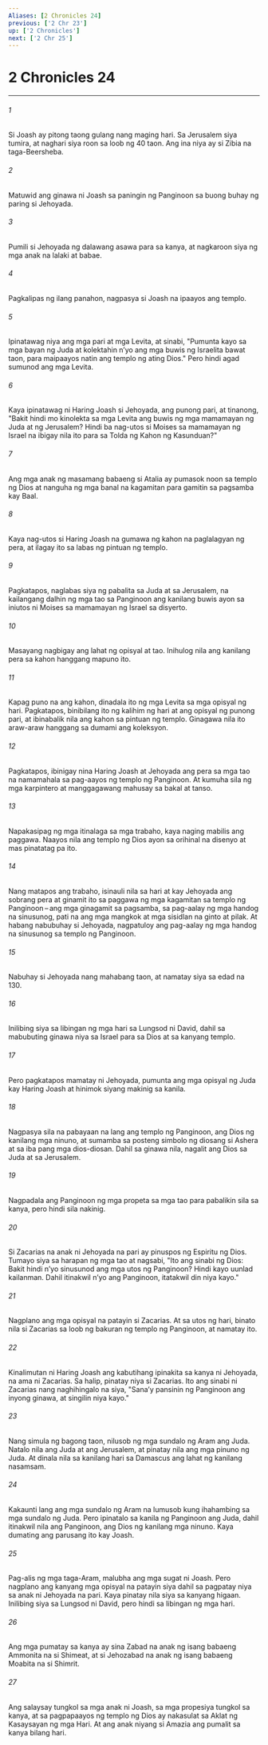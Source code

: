 ```yaml
---
Aliases: [2 Chronicles 24]
previous: ['2 Chr 23']
up: ['2 Chronicles']
next: ['2 Chr 25']
---
```

# 2 Chronicles 24

***


###### 1 


Si Joash ay pitong taong gulang nang maging hari. Sa Jerusalem siya tumira, at naghari siya roon sa loob ng 40 taon. Ang ina niya ay si Zibia na taga-Beersheba. 


###### 2 


Matuwid ang ginawa ni Joash sa paningin ng Panginoon sa buong buhay ng paring si Jehoyada. 


###### 3 


Pumili si Jehoyada ng dalawang asawa para sa kanya, at nagkaroon siya ng mga anak na lalaki at babae. 


###### 4 


Pagkalipas ng ilang panahon, nagpasya si Joash na ipaayos ang templo. 


###### 5 


Ipinatawag niya ang mga pari at mga Levita, at sinabi, "Pumunta kayo sa mga bayan ng Juda at kolektahin nʼyo ang mga buwis ng Israelita bawat taon, para maipaayos natin ang templo ng ating Dios." Pero hindi agad sumunod ang mga Levita. 


###### 6 


Kaya ipinatawag ni Haring Joash si Jehoyada, ang punong pari, at tinanong, "Bakit hindi mo kinolekta sa mga Levita ang buwis ng mga mamamayan ng Juda at ng Jerusalem? Hindi ba nag-utos si Moises sa mamamayan ng Israel na ibigay nila ito para sa Tolda ng Kahon ng Kasunduan?" 


###### 7 


Ang mga anak ng masamang babaeng si Atalia ay pumasok noon sa templo ng Dios at nanguha ng mga banal na kagamitan para gamitin sa pagsamba kay Baal. 


###### 8 


Kaya nag-utos si Haring Joash na gumawa ng kahon na paglalagyan ng pera, at ilagay ito sa labas ng pintuan ng templo. 


###### 9 


Pagkatapos, naglabas siya ng pabalita sa Juda at sa Jerusalem, na kailangang dalhin ng mga tao sa Panginoon ang kanilang buwis ayon sa iniutos ni Moises sa mamamayan ng Israel sa disyerto. 


###### 10 


Masayang nagbigay ang lahat ng opisyal at tao. Inihulog nila ang kanilang pera sa kahon hanggang mapuno ito. 


###### 11 


Kapag puno na ang kahon, dinadala ito ng mga Levita sa mga opisyal ng hari. Pagkatapos, binibilang ito ng kalihim ng hari at ang opisyal ng punong pari, at ibinabalik nila ang kahon sa pintuan ng templo. Ginagawa nila ito araw-araw hanggang sa dumami ang koleksyon. 


###### 12 


Pagkatapos, ibinigay nina Haring Joash at Jehoyada ang pera sa mga tao na namamahala sa pag-aayos ng templo ng Panginoon. At kumuha sila ng mga karpintero at manggagawang mahusay sa bakal at tanso. 


###### 13 


Napakasipag ng mga itinalaga sa mga trabaho, kaya naging mabilis ang paggawa. Naayos nila ang templo ng Dios ayon sa orihinal na disenyo at mas pinatatag pa ito. 


###### 14 


Nang matapos ang trabaho, isinauli nila sa hari at kay Jehoyada ang sobrang pera at ginamit ito sa paggawa ng mga kagamitan sa templo ng Panginoon – ang mga ginagamit sa pagsamba, sa pag-aalay ng mga handog na sinusunog, pati na ang mga mangkok at mga sisidlan na ginto at pilak. At habang nabubuhay si Jehoyada, nagpatuloy ang pag-aalay ng mga handog na sinusunog sa templo ng Panginoon. 


###### 15 


Nabuhay si Jehoyada nang mahabang taon, at namatay siya sa edad na 130. 


###### 16 


Inilibing siya sa libingan ng mga hari sa Lungsod ni David, dahil sa mabubuting ginawa niya sa Israel para sa Dios at sa kanyang templo. 


###### 17 


Pero pagkatapos mamatay ni Jehoyada, pumunta ang mga opisyal ng Juda kay Haring Joash at hinimok siyang makinig sa kanila. 


###### 18 


Nagpasya sila na pabayaan na lang ang templo ng Panginoon, ang Dios ng kanilang mga ninuno, at sumamba sa posteng simbolo ng diosang si Ashera at sa iba pang mga dios-diosan. Dahil sa ginawa nila, nagalit ang Dios sa Juda at sa Jerusalem. 


###### 19 


Nagpadala ang Panginoon ng mga propeta sa mga tao para pabalikin sila sa kanya, pero hindi sila nakinig. 


###### 20 


Si Zacarias na anak ni Jehoyada na pari ay pinuspos ng Espiritu ng Dios. Tumayo siya sa harapan ng mga tao at nagsabi, "Ito ang sinabi ng Dios: Bakit hindi nʼyo sinusunod ang mga utos ng Panginoon? Hindi kayo uunlad kailanman. Dahil itinakwil nʼyo ang Panginoon, itatakwil din niya kayo." 


###### 21 


Nagplano ang mga opisyal na patayin si Zacarias. At sa utos ng hari, binato nila si Zacarias sa loob ng bakuran ng templo ng Panginoon, at namatay ito. 


###### 22 


Kinalimutan ni Haring Joash ang kabutihang ipinakita sa kanya ni Jehoyada, na ama ni Zacarias. Sa halip, pinatay niya si Zacarias. Ito ang sinabi ni Zacarias nang naghihingalo na siya, "Sanaʼy pansinin ng Panginoon ang inyong ginawa, at singilin niya kayo." 


###### 23 


Nang simula ng bagong taon, nilusob ng mga sundalo ng Aram ang Juda. Natalo nila ang Juda at ang Jerusalem, at pinatay nila ang mga pinuno ng Juda. At dinala nila sa kanilang hari sa Damascus ang lahat ng kanilang nasamsam. 


###### 24 


Kakaunti lang ang mga sundalo ng Aram na lumusob kung ihahambing sa mga sundalo ng Juda. Pero ipinatalo sa kanila ng Panginoon ang Juda, dahil itinakwil nila ang Panginoon, ang Dios ng kanilang mga ninuno. Kaya dumating ang parusang ito kay Joash. 


###### 25 


Pag-alis ng mga taga-Aram, malubha ang mga sugat ni Joash. Pero nagplano ang kanyang mga opisyal na patayin siya dahil sa pagpatay niya sa anak ni Jehoyada na pari. Kaya pinatay nila siya sa kanyang higaan. Inilibing siya sa Lungsod ni David, pero hindi sa libingan ng mga hari. 


###### 26 


Ang mga pumatay sa kanya ay sina Zabad na anak ng isang babaeng Ammonita na si Shimeat, at si Jehozabad na anak ng isang babaeng Moabita na si Shimrit. 


###### 27 


Ang salaysay tungkol sa mga anak ni Joash, sa mga propesiya tungkol sa kanya, at sa pagpapaayos ng templo ng Dios ay nakasulat sa Aklat ng Kasaysayan ng mga Hari. At ang anak niyang si Amazia ang pumalit sa kanya bilang hari.
